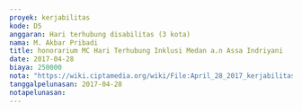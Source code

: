 ```yaml
---
proyek: kerjabilitas
kode: D5
anggaran: Hari terhubung disabilitas (3 kota)
nama: M. Akbar Pribadi
title: honorarium MC Hari Terhubung Inklusi Medan a.n Assa Indriyani
date: 2017-04-28
biaya: 250000
nota: "https://wiki.ciptamedia.org/wiki/File:April_28_2017_kerjabilitas_D5_fee_MC_akbar.jpg"
tanggalpelunasan: 2017-04-28
notapelunasan:
---
```

